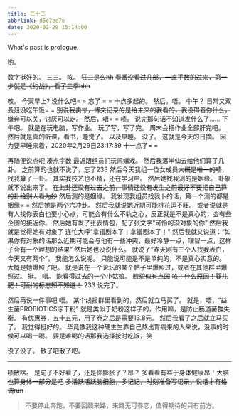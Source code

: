 ```yaml
---
title: 三十三
abbrlink: d5c7ee7e
date: 2020-02-29 15:14:00
---
```

What's past is prologue.

<!--more-->哟。
数字挺好的。
三三。
咳。
~~狂三是么hh~~
~~看番没看过几部，一直手数的过来，第一步就是《约战》，看了三季hhh~~

咳。
今天早上?
没什么吧= =
忘了 = =
十点多起的。
然后。唔。
中午？
日常又双叒叕没吃午饭= =
~~别说我卖惨，博文记录的是给未来的我看的，我没碍着你什么，嫌弃可以关，讨厌可以走。~~
然后，唔= =
啧。
说完那句话不知道发什么了......
下午吧。
就是在玩电脑，写作业。
玩了写，写了完。
周末会把作业全部肝完吧。
然后就是真的听课，看书，睡觉了。
以及早睡。
没了。
这就是今天的日摘。
因为要早睡来着，2020年2月29日23:17:39
十一点了= =

再随便说点吧
~~凑点字数~~
最近跟组员们玩闹嬉戏。
然后我落半仙去给他们算了几卦。
之前算的也就不说了，忘了233
然后今天我组一位女成员~~大概是唯一的啧~~，找我算了一卦。
其实我技艺也不精，还在学习中。
然后她找我测的是姻缘。
卦象就不说出来了。
~~在此卦还没有过去之前，事情还没有发生之前最好不要把自己算的卦给别人看为妙~~
然后测的是姻缘。
我发现我组员找我卜的话，第一个测的都是姻缘= =
然后她是两个六冲卦。
然后我就说她近期可能桃花运不旺。
或者说就是有人找你表白也要小心点，可能会有什么不轨之心，反正就是不是真心的，会有些企图的接近你。
然后她有发了张表情包，配了张文字“可怜的没对象的你”
然后我就是觉得她有对象了
连忙大呼“拿错剧本了！拿错剧本了！”
然后我就又说道：“如果你有对象的话那么近期可能会与他有一些冲突，最好冷静一点，理智一点，这样子会有一个理想的结果”
然后她也没说什么。
就说了“昨天刚有三个人找我表白，今天又有两个”。
我能怎么说呢。
只能说可能是不是单纯的，不是真心实意的。
大概是她爆照了吧。
就是说在一个论坛的某个帖子里爆照过，或者在其他群里爆照过。
挺。
唔。
能看得过去的一个小姑娘。
~~脸貌似有点圆~~
~~咳！什么原因！婴儿肥！可耐的标志知不知道！~~
233
说完了。

然后再说一件事吧
唔。
某个线报群里看到的，然后就立马买了。
就是，唔，“益生菌PROBIOTICS冻干粉”
就是类似于奶粉这样子的，作用嘛，是防止肠道菌群失衡。
有优惠券，五十五元，用了卷之后是需要13.8元。
然后我看了之后就立马买了。
我觉得挺好的。
毕竟像我这种硬生生靠自己熬出胃病来的人来说，没事的时候可以喝一喝。
~~要是难喝的话那我选择按时吃饭，笑~~

没了没了。
散了吧散了吧。


----------
啧散啥。
是句子不好看了，还是你膨胀了？昂？
多看看有益于身体健康昂！~~大脑也算身体一部分是吧~~
~~多活跃活跃脑细胞，多记记，时刻准备写语录，说话才有格调run~~

> 不要停止奔跑，不要回顾来路，来路无可眷恋，值得期待的只有前方。